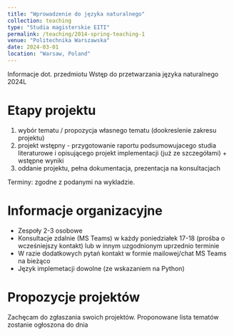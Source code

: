 ```yaml
---
title: "Wprowadzenie do języka naturalnego"
collection: teaching
type: "Studia magisterskie EITI"
permalink: /teaching/2014-spring-teaching-1
venue: "Politechnika Warszawska"
date: 2024-03-01
location: "Warsaw, Poland"
---
```


Informacje dot. przedmiotu Wstęp do przetwarzania języka naturalnego 2024L

Etapy projektu
======

1. wybór tematu / propozycja własnego tematu (dookreslenie zakresu projektu)
2. projekt wstępny - przygotowanie raportu podsumowujacego studia literaturowe i opisującego projekt implementacji (już ze szczegółami) + wstępne wyniki
3. oddanie projektu, pełna dokumentacja, prezentacja na konsultacjach

Terminy: zgodne z podanymi na wykladzie.

Informacje organizacyjne
======
- Zespoły 2-3 osobowe
- Konsultacje zdalnie (MS Teams) w każdy poniedziałek 17-18 (prośba o wcześniejszy kontakt) lub w innym uzgodnionym uprzednio terminie
- W razie dodatkowych pytań kontakt w formie mailowej/chat MS Teams na bieżąco
- Język implemetacji dowolne (ze wskazaniem na Python)

Propozycje projektów
======
Zachęcam do zgłaszania swoich projektów.
Proponowane lista tematów zostanie ogłoszona do dnia 


